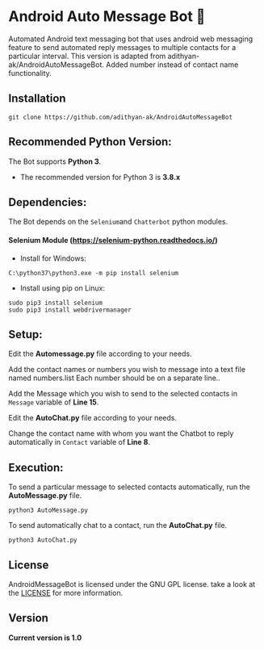 # Android Auto Message Bot :robot:

Automated Android text messaging bot that uses android web messaging feature to send automated reply messages to multiple contacts for a particular interval.
This version is adapted from adithyan-ak/AndroidAutoMessageBot. Added number instead of contact name functionality.

## Installation

```
git clone https://github.com/adithyan-ak/AndroidAutoMessageBot
```

## Recommended Python Version:

The Bot supports **Python 3**.

* The recommended version for Python 3 is **3.8.x**

## Dependencies:

The Bot depends on the `Selenium`and `Chatterbot` python modules.

#### Selenium Module (https://selenium-python.readthedocs.io/)

- Install for Windows:
```
C:\python37\python3.exe -m pip install selenium
```

- Install using pip on Linux:
```
sudo pip3 install selenium
sudo pip3 install webdrivermanager
```
## Setup:

Edit the **Automessage.py** file according to your needs. 

Add the contact names or numbers you wish to message into a text file named numbers.list Each number should be on a separate line..

Add the Message which you wish to send to the selected contacts in ```Message``` variable of **Line 15**.

Edit the **AutoChat.py** file according to your needs.

Change the contact name with whom you want the Chatbot to reply automatically in ```Contact``` variable of **Line 8**.


## Execution:

To send a particular message to selected contacts automatically, run the **AutoMessage.py** file.

```
python3 AutoMessage.py
```

To send automatically chat to a contact, run the **AutoChat.py** file.

```
python3 AutoChat.py
```

## License

AndroidMessageBot is licensed under the GNU GPL license. take a look at the [LICENSE](https://github.com/adithyan-ak/AndroidMessageBot/blob/master/LICENSE) for more information.


## Version
**Current version is 1.0**

